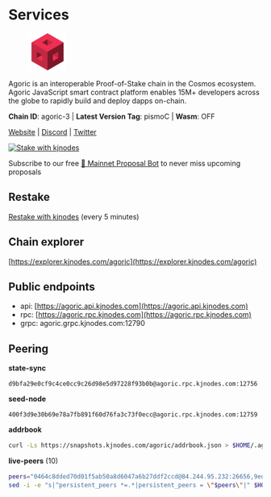 # Services

<figure><img src="https://raw.githubusercontent.com/kj89/cosmos-images/main/logos/agoric.png" alt=""><figcaption></figcaption></figure>

Agoric is an interoperable Proof-of-Stake chain in the Cosmos ecosystem.  Agoric JavaScript smart contract platform enables 15M+ developers across the  globe to rapidly build and deploy dapps on-chain.

**Chain ID**: agoric-3 | **Latest Version Tag**: pismoC | **Wasm**: OFF

[Website](https://agoric.com) | [Discord](https://discord.com/invite/qDW8DRes4s) | [Twitter](https://twitter.com/agoric)

[![Stake with kjnodes](https://i.ibb.co/cr44Q8j/button-stake-with-kjnodes.png)](https://restake.app/agoric/agoricvaloper1ku5sm2twlsywdrp4wz3kfwgyrtqtp0lpr3nvk8)

Subscribe to our free [🤖 Mainnet Proposal Bot](https://t.me/kjnodes_proposal_bot) to never miss upcoming proposals

## Restake

[Restake with kjnodes](https://restake.app/agoric/agoricvaloper1ku5sm2twlsywdrp4wz3kfwgyrtqtp0lpr3nvk8) (every 5 minutes)
## Chain explorer
[https://explorer.kjnodes.com/agoric](https://explorer.kjnodes.com/agoric)

## Public endpoints

* api: [https://agoric.api.kjnodes.com](https://agoric.api.kjnodes.com)
* rpc: [https://agoric.rpc.kjnodes.com](https://agoric.rpc.kjnodes.com)
* grpc: agoric.grpc.kjnodes.com:12790

## Peering

**state-sync**

```text
d9bfa29e0cf9c4ce0cc9c26d98e5d97228f93b0b@agoric.rpc.kjnodes.com:12756
```

**seed-node**

```text
400f3d9e30b69e78a7fb891f60d76fa3c73f0ecc@agoric.rpc.kjnodes.com:12759
```

**addrbook**
```bash
curl -Ls https://snapshots.kjnodes.com/agoric/addrbook.json > $HOME/.agoric/config/addrbook.json
```

**live-peers** (10)
```bash
peers="0464c8dded70d01f5ab50a8d6047a6b27ddf2ccd@84.244.95.232:26656,9ed68bef54712b46713ac755ab7a6e7ad30694ef@192.99.44.79:14456,cf6854b4615508d264ad4404061b083aa70ce9c8@34.72.229.79:26656,d9bfa29e0cf9c4ce0cc9c26d98e5d97228f93b0b@65.109.88.38:12756,3704274281d20dc09e7161d80a1e16bcb2de0fbf@185.216.33.154:26656,d7e0eedf5756b8c085104fb76c069ba3506f2183@80.64.208.64:26656,ca4c3b9d0cf78d934a3b972c328db2e4a9a66c42@64.32.40.114:26656,506f9bca6ce2f29a2556427f90693a8ee1b100ff@178.128.238.183:26060,d8202fb5e32f8eeb87bb4333e5ec9d78e405b77d@162.55.245.149:2130,d56af8cb0716909f9b804e7dec8c1d34ae4eed16@65.108.142.81:26676"
sed -i -e "s|^persistent_peers *=.*|persistent_peers = \"$peers\"|" $HOME/.agoric/config/config.toml
```
